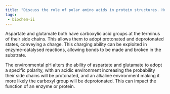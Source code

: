 ```yaml
---
title: "Discuss the role of polar amino acids in protein structures. How does the environment's pH affect the polarity of amino acids like aspartate and glutamate?"
tags:
 - biochem-ii
---
```


Aspartate and glutamate both have carboxylic acid groups at the terminus of their side chains. This allows them to adopt protonated and deprotonated states, conveying a charge. This charging ability can be exploited in enzyme-catalysed reactions, allowing bonds to be made and broken in the substrate.    

The environmental pH alters the ability of aspartate and glutamate to adopt a specific polarity, with an acidic environment increasing the probability their side chains will be protonated, and an alkaline environment making it more likely the carboxyl group will be deprotonated. This can impact the function of an enzyme or protein.    
